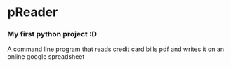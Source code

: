 # pReader

### My first python project :D

A command line program that reads credit card biils pdf and writes it on an online google spreadsheet
